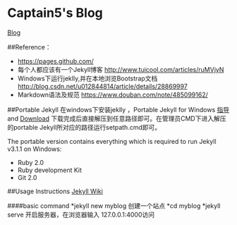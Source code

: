 # Captain5's Blog
[Blog](http://captain5.github.io/)


##Reference：
* https://pages.github.com/
* 每个人都应该有一个Jekyll博客
http://www.tuicool.com/articles/ruMVjyN
* Windows下运行jeklly,并在本地浏览Bootstrap文档
http://blog.csdn.net/u012844814/article/details/28869997
* Markdown语法及规范 https://www.douban.com/note/485099162/

##Portable Jekyll
  在windows下安装jeklly ，Portable Jekyll for Windows
  [指导](http://www.madhur.co.in/blog/2013/07/20/buildportablejekyll.html) and [Download](https://github.com/madhur/PortableJekyll/archive/master.zip)
下载完成后直接解压到任意路径即可。在管理员CMD下进入解压的portable Jekyll所对应的路径运行setpath.cmd即可。

The portable version contains everything which is required to run Jekyll v3.1.1 on Windows:
* Ruby 2.0
* Ruby development Kit
* Git 2.0

##Usage Instructions
[Jekyll Wiki](https://github.com/madhur/PortableJekyll/wiki)

####basic command
*jekyll new myblog  创建一个站点
*cd myblog
*jekyll serve  开启服务器，在浏览器输入 127.0.0.1:4000访问

